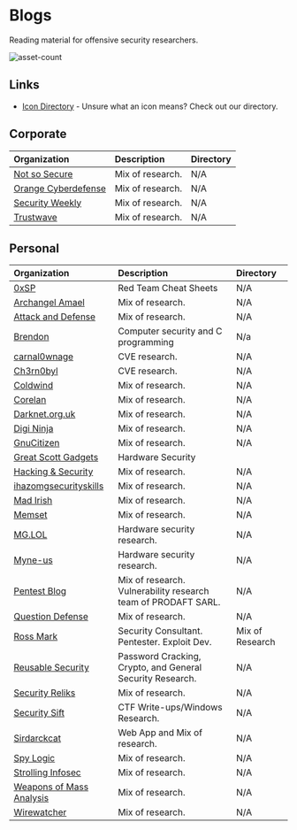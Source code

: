 # Blogs

Reading material for offensive security researchers.

![asset-count](https://img.shields.io/badge/Tools%20%26%20Resources%20Available-33-947cb0?style=for-the-badge)

## Links <!-- {docsify-ignore} -->

- [Icon Directory](../ICONS.md) - Unsure what an icon means? Check out our directory.

## Corporate

| Organization | Description | Directory |
| :--- | :--- | :--- |
| [Not so Secure](https://notsosecure.com/blog/) | Mix of research. | N/A |
| [Orange Cyberdefense](https://sensepost.com/blog/) | Mix of research. | N/A |
| [Security Weekly](https://securityweekly.com/blog/) | Mix of research. | N/A |
| [Trustwave](https://www.trustwave.com/en-us/resources/blogs/spiderlabs-blog/) | Mix of research. | N/A |

## Personal

| Organization | Description | Directory |
| :--- | :--- | :--- |
| [0xSP](https://0xsp.com/) | Red Team Cheat Sheets | N/A |
| [Archangel Amael](http://archangelamael.blogspot.com/) | Mix of research. | N/A |
| [Attack and Defense](https://blog.carnal0wnage.com/) | Mix of research. | N/A |
| [Brendon](https://tiszka.com/) | Computer security and C programming | N/a |
| [carnal0wnage](https://blog.carnal0wnage.com/) | CVE research. | N/A |
| [Ch3rn0byl](https://ch3rn0byl.com/) | CVE research. | N/A |
| [Coldwind](https://gynvael.coldwind.pl/?blog=1&lang=en) | Mix of research. | N/A |
| [Corelan](https://www.corelan.be/) | Mix of research. | N/A |
| [Darknet.org.uk](https://www.darknet.org.uk/) | Mix of research. | N/A |
| [Digi Ninja](https://digi.ninja/blog.php) | Mix of research. | N/A |
| [GnuCitizen](https://www.gnucitizen.org/) | Mix of research. | N/A |
| [Great Scott Gadgets](https://greatscottgadgets.com/) | Hardware Security | 
| [Hacking & Security](https://hackingandsecurity.blogspot.com/) | Mix of research. | N/A |
| [ihazomgsecurityskills](http://ihazomgsecurityskillz.blogspot.com/) | Mix of research. | N/A |
| [Mad Irish](https://www.madirish.net/) | Mix of research. | N/A |
| [Memset](https://memset.wordpress.com/) | Mix of research. | N/A |
| [MG.LOL](https://mg.lol/blog/) | Hardware security research. | N/A |
| [Myne-us](http://www.myne-us.com/) | Hardware security research. | N/A |
| [Pentest Blog](https://pentest.blog/) | Mix of research. Vulnerability research team of PRODAFT SARL. | N/A |
| [Question Defense](https://www.question-defense.com/) | Mix of research. | N/A |
| [Ross Mark](https://rossmarks.uk/blog/) | Security Consultant. Pentester. Exploit Dev. | Mix of Research |
| [Reusable Security](https://reusablesec.blogspot.com/) | Password Cracking, Crypto, and General Security Research. | N/A |
| [Security Reliks](https://securityreliks.wordpress.com/) | Mix of research. | N/A |
| [Security Sift](https://9emin1.github.io/pages/) | CTF Write-ups/Windows Research. | N/A |
| [Sirdarckcat](http://sirdarckcat.blogspot.com/) | Web App and Mix of research. | N/A |
| [Spy Logic](https://www.spylogic.net/) | Mix of research. | N/A |
| [Strolling Infosec](https://9emin1.github.io/pages/) | Mix of research. | N/A |
| [Weapons of Mass Analysis](http://wepma.blogspot.com/) | Mix of research. | N/A |
| [Wirewatcher](https://wirewatcher.wordpress.com/) | Mix of research. | N/A |

